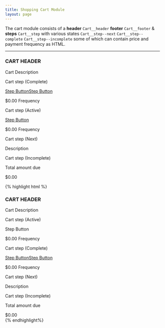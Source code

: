 ```yaml
---
title: Shopping Cart Module
layout: page
---
```


<p class="t-4">The cart module consists of a <strong>header</strong> <code>Cart__header</code> <strong>footer</strong> <code>Cart__footer</code> &amp; <strong>steps</strong> <code>Cart__step</code> with various states <code>Cart__step--next</code> <code>Cart__step--complete</code> <code>Cart__step--incomplete</code> some of which can contain price and payment frequency as HTML.</p>

<hr />

<div class="w-50 m-bottom-7">

<div class="Cart__wrapper">
    <div class="Cart__header">
        <h3>CART HEADER</h3>
        <p>Cart Description</p>
    </div><!--Cart__header-->
    <div class="Cart__step Cart__step--complete">
        <div class="Cart__actions">
            <p class="Cart__heading">Cart step (Complete)</p>
            <a href="#">Step Button</a><a href="#">Step Button</a>
        </div><!--Cart__actions--><p class="Cart__step-price">$0.00 <span>Frequency</span></p>
    </div><!--Cart__step-->
    <div class="Cart__step">
        <div class="Cart__actions">
            <p class="Cart__heading">Cart step (Active)</p>
            <a href="#">Step Button</a>
        </div><!--Cart__actions--><p class="Cart__step-price">$0.00 <span>Frequency</span></p>
    </div><!--Cart__step-->
    <div class="Cart__step Cart__step--next">
            <p class="Cart__heading">Cart step (Next)</p>
            <span>Description</span>
    </div><!--Cart__step-->
    <div class="Cart__step Cart__step--incomplete">
            <p class="Cart__heading">Cart step (Incomplete)</p>
    </div><!--Cart__step-->
    <div class="Cart__footer">
        <div class="Cart__total-price"><p>Total amount due</p><span>$0.00</span></div>
    </div><!--Cart__footer-->
</div><!--Cart__wrapper-->

</div>

{% highlight html %}
<div class="Cart__wrapper">
    <div class="Cart__header">
        <h3>CART HEADER</h3>
        <p>Cart Description</p>
    </div><!--Cart__header-->
    <div class="Cart__step">
        <div class="Cart__actions">
            <p class="Cart__heading">Cart step (Active)</p>
            <a href"#">Step Button</a>
        </div><!--Cart__actions--><p class="Cart__step-price">$0.00 <span>Frequency</span></p>
    </div><!--Cart__step-->
    <div class="Cart__step Cart__step--complete">
        <div class="Cart__actions">
            <p class="Cart__heading">Cart step (Complete)</p>
            <a href="#">Step Button</a><a href="#">Step Button</a>
        </div><!--Cart__actions--><p class="Cart__step-price">$0.00 <span>Frequency</span></p>
    </div><!--Cart__step-->
    <div class="Cart__step Cart__step--next">
            <p class="Cart__heading">Cart step (Next)</p>
            <span>Description</span>
    </div><!--Cart__step-->
    <div class="Cart__step Cart__step--incomplete">
            <p class="Cart__heading">Cart step (Incomplete)</p>
    </div><!--Cart__step-->
    <div class="Cart__footer">
        <div class="Cart__total-price"><p>Total amount due</p><span>$0.00</span></div>
    </div><!--Cart__footer-->
</div><!--Cart__wrapper-->
{% endhighlight%}